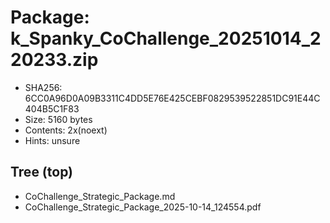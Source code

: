 # Package: k_Spanky_CoChallenge_20251014_220233.zip

* SHA256: 6CC0A96D0A09B3311C4DD5E76E425CEBF0829539522851DC91E44C404B5C1F83
* Size:   5160 bytes
* Contents: 2x(noext)
* Hints:  unsure

## Tree (top)
- CoChallenge_Strategic_Package.md
- CoChallenge_Strategic_Package_2025-10-14_124554.pdf



